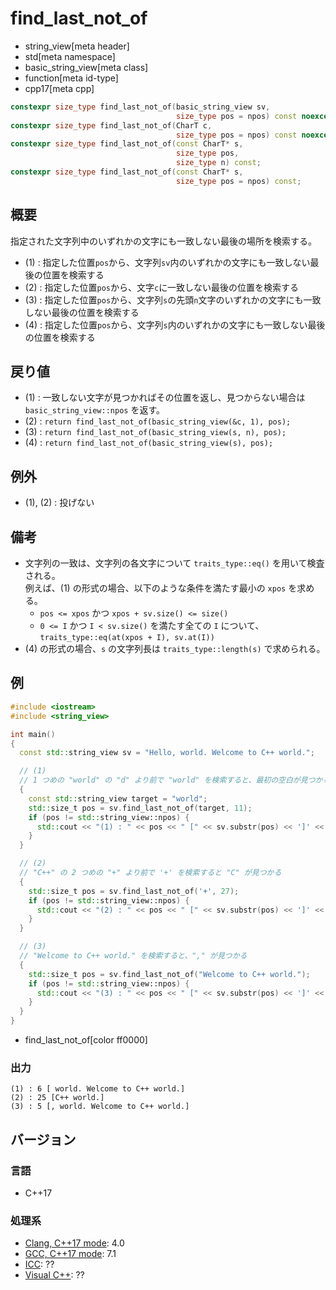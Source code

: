 # find_last_not_of
* string_view[meta header]
* std[meta namespace]
* basic_string_view[meta class]
* function[meta id-type]
* cpp17[meta cpp]

```cpp
constexpr size_type find_last_not_of(basic_string_view sv,
                                     size_type pos = npos) const noexcept; // (1)
constexpr size_type find_last_not_of(CharT c,
                                     size_type pos = npos) const noexcept; // (2)
constexpr size_type find_last_not_of(const CharT* s,
                                     size_type pos,
                                     size_type n) const;                   // (3)
constexpr size_type find_last_not_of(const CharT* s,
                                     size_type pos = npos) const;          // (4)
```

## 概要
指定された文字列中のいずれかの文字にも一致しない最後の場所を検索する。

- (1) : 指定した位置`pos`から、文字列`sv`内のいずれかの文字にも一致しない最後の位置を検索する
- (2) : 指定した位置`pos`から、文字`c`に一致しない最後の位置を検索する
- (3) : 指定した位置`pos`から、文字列`s`の先頭`n`文字のいずれかの文字にも一致しない最後の位置を検索する
- (4) : 指定した位置`pos`から、文字列`s`内のいずれかの文字にも一致しない最後の位置を検索する


## 戻り値
- (1) : 一致しない文字が見つかればその位置を返し、見つからない場合は `basic_string_view::npos` を返す。
- (2) : `return find_last_not_of(basic_string_view(&c, 1), pos);`
- (3) : `return find_last_not_of(basic_string_view(s, n), pos);`
- (4) : `return find_last_not_of(basic_string_view(s), pos);`


## 例外
- (1), (2) : 投げない


## 備考
- 文字列の一致は、文字列の各文字について `traits_type::eq()` を用いて検査される。  
    例えば、(1) の形式の場合、以下のような条件を満たす最小の `xpos` を求める。
    * `pos <= xpos` かつ `xpos + sv.size() <= size()`
    * `0 <= I` かつ `I < sv.size()` を満たす全ての `I` について、`traits_type::eq(at(xpos + I), sv.at(I))`
- (4) の形式の場合、`s` の文字列長は `traits_type::length(s)` で求められる。


## 例
```cpp example
#include <iostream>
#include <string_view>

int main()
{
  const std::string_view sv = "Hello, world. Welcome to C++ world.";

  // (1)
  // 1 つめの "world" の "d" より前で "world" を検索すると、最初の空白が見つかる
  {
    const std::string_view target = "world";
    std::size_t pos = sv.find_last_not_of(target, 11);
    if (pos != std::string_view::npos) {
      std::cout << "(1) : " << pos << " [" << sv.substr(pos) << ']' << std::endl;
    }
  }

  // (2)
  // "C++" の 2 つめの "+" より前で '+' を検索すると "C" が見つかる
  {
    std::size_t pos = sv.find_last_not_of('+', 27);
    if (pos != std::string_view::npos) {
      std::cout << "(2) : " << pos << " [" << sv.substr(pos) << ']' << std::endl;
    }
  }

  // (3)
  // "Welcome to C++ world." を検索すると、"," が見つかる
  {
    std::size_t pos = sv.find_last_not_of("Welcome to C++ world.");
    if (pos != std::string_view::npos) {
      std::cout << "(3) : " << pos << " [" << sv.substr(pos) << ']' << std::endl;
    }
  }
}
```
* find_last_not_of[color ff0000]

### 出力
```
(1) : 6 [ world. Welcome to C++ world.]
(2) : 25 [C++ world.]
(3) : 5 [, world. Welcome to C++ world.]
```


## バージョン
### 言語
- C++17

### 処理系
- [Clang, C++17 mode](/implementation.md#clang): 4.0
- [GCC, C++17 mode](/implementation.md#gcc): 7.1
- [ICC](/implementation.md#icc): ??
- [Visual C++](/implementation.md#visual_cpp): ??
